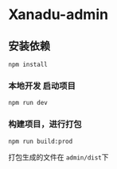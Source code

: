 # Xanadu-admin

## 安装依赖
```
npm install
```

### 本地开发 启动项目
```
npm run dev
```

### 构建项目，进行打包
```
npm run build:prod
```
打包生成的文件在 `admin/dist`下